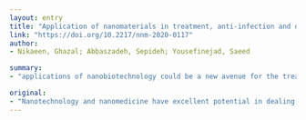 ```yaml
---
layout: entry
title: "Application of nanomaterials in treatment, anti-infection and detection of coronaviruses"
link: "https://doi.org/10.2217/nnm-2020-0117"
author:
- Nikaeen, Ghazal; Abbaszadeh, Sepideh; Yousefinejad, Saeed

summary:
- "applications of nanobiotechnology could be a new avenue for the treatment or disinfection of viruses. There is increasing concern regarding the control of coronaviruses, among them. Middle East respiratory syndrome coronanavirus, severe acute respiratory syndrome. and severe adrenavirus-2 are well known and dangerous examples. Nanomaterials as vaccines and nanosensors are also presented. The possibilities of effectively using nanomaterials in this field are also present."

original:
- "Nanotechnology and nanomedicine have excellent potential in dealing with a range of different health problems, including viruses, which are considered to be a serious challenge in the medical field. Application of nanobiotechnology could represent a new avenue for the treatment or disinfection of viruses. There is increasing concern regarding the control of coronaviruses, among these, Middle East respiratory syndrome coronavirus, severe acute respiratory syndrome coronavirus and severe acute respiratory syndrome coronavirus-2 are well known and dangerous examples. This article aims to provide an overview of recent studies on the effectiveness of nanoparticles as diagnostic or antiviral tools against coronaviruses. The possibilities of effectively using nanomaterials as vaccines and nanosensors in this field are also presented."
---
```


